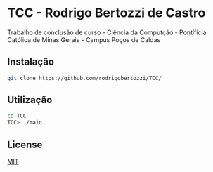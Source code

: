 # TCC - Rodrigo Bertozzi de Castro

Trabalho de conclusão de curso - Ciência da Computção - Pontíficia Católica de Minas Gerais - Campus Poços de Caldas

## Instalação

```bash
git clone https://github.com/rodrigobertozzi/TCC/
```

## Utilização

```bash
cd TCC
TCC> ./main
```

## License
[MIT](https://choosealicense.com/licenses/mit/)
